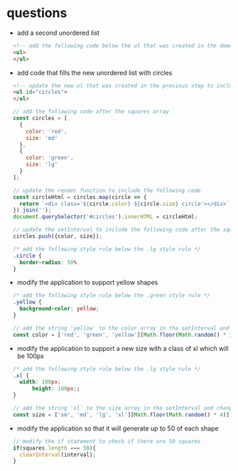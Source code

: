# questions

- add a second unordered list
  
```html
  <!-- add the following code below the ul that was created in the demo -->
  <ul>
  </ul>
```

- add code that fills the new unordered list with circles

```html
  <!-- update the new ul that was created in the previous step to include an id -->
  <ul id="circles">
  </ul>
```

```javascript
  // add the following code after the squares array
  const circles = [
    {
      color: 'red',
      size: 'md'
    },
    {
      color: 'green', 
      size: 'lg'
    }
  ];

  // update the render function to include the following code
  const circleHtml = circles.map(circle => {
    return `<div class='${circle.color} ${circle.size} circle'></div>`;
  }).join('');
  document.querySelector('#circles').innerHTML = circleHtml;

  // update the setInterval to include the following code after the squares.push
  circles.push({color, size});
```

```css
  /* add the following style rule below the .lg style rule */
  .circle {
    border-radius: 50%
  }
```

- modify the application to support yellow shapes
  
```css
  /* add the following style rule below the .green style rule */
  .yellow {
    background-color: yellow;
  }
```

```javascript
  // add the string 'yellow' to the color array in the setInterval and change the multiplier to 3
  const color = ['red', 'green', 'yellow'][Math.floor(Math.random() * 3)];
```

- modify the application to support a new size with a class of xl which will be 100px

```css
  /* add the following style rule below the .lg style rule */
  .xl {
    width: 100px;
        height: 100px;;
  }
```

```javascript
  // add the string 'xl' to the size array in the setInterval and change the multiplier to 4
  const size = ['sm', 'md', 'lg', 'xl'][Math.floor(Math.random() * 4)];
```

- modify the application so that it will generate up to 50 of each shape

```javascript
  // modify the if statement to check if there are 50 squares
  if(squares.length === 50){
    clearInterval(interval);
  }
```
